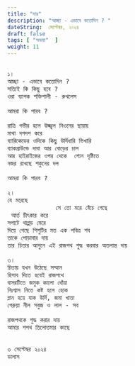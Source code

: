 ```yaml
---
title: "দায়"
description: "আচ্ছা - এভাবে কতোদিন ? "
dateString:  সেপ্টেম্বর, ২০২৪
draft: false
tags: [ "অভয়া"  ]
weight: 11
---
```



<pre>

১। 
আচ্ছা - এভাবে কতোদিন ? 
সত্যিই কি কিছু হবে ? 
ওরা ব্যাপক শক্তিশালী - রুথলেস 

আমরা কি পারব ? 

রাত্রি গভীর হলে উজ্জ্বল নিওনের ছায়ায় 
মাথা দপদপ করে 
ব্যারিকেডের ওদিকে কিছু উর্দিধারি ভিখারি 
ব্যাকগ্রাউন্ডে দাবা আর বোড়ের চাল 
আর হাইরাইজের ওপর থেকে  শ্যেন দৃষ্টিতে
নজর রাখছে শকুনের দল 

আমরা কি পারব ? 

২। 
যে মরেছে 
             সে তো মরে বেঁচে গেছে 
 আর্ত চীৎকার করে 
সপাটে থাপ্পড় মেরে 
দিয়ে গেছে শিশুটির মত এক পবিত্র শব 
তাকে পোড়াবার দায় 
তার চিতার আগুনে এই রাজপথ শুদ্ধ করবার অতলান্ত দায় 

৩।
চিতায় যখন উঠেছে সম্মান 
হিসাব দিতে হবেই রাজপথে 
বাসরটিতে জমুক কালো ধোঁয়া 
নিঃশ্বাস নিতে কষ্ট হলে হোক 
ম্লান হয়ে যাক উর্দি, জমা খাতা 
গেরুয়া নীল সবুজ ও লাল - সব 

রাজপথকে শুদ্ধ করার দায় 
আমার শপথ তিলোত্তমার কাছে 


৩ সেপ্টেম্বর ২০২৪ 
ডালাস 
<pre>
